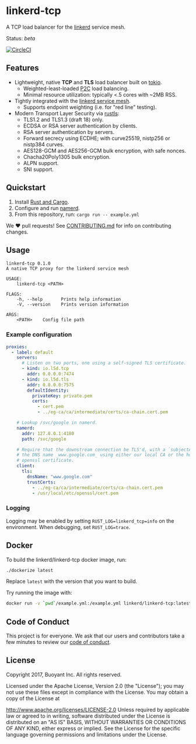 # linkerd-tcp #

A TCP load balancer for the [linkerd][linkerd] service mesh.

Status: _beta_

[![CircleCI](https://circleci.com/gh/linkerd/linkerd-tcp/tree/master.svg?style=svg)](https://circleci.com/gh/linkerd/linkerd-tcp/tree/master)

## Features ##

- Lightweight, native **TCP** and **TLS** load balancer built on [tokio].
  - Weighted-least-loaded [P2C][p2c] load balancing.
  - Minimal resource utilization: typically <.5 cores with ~2MB RSS.
- Tightly integrated with the [linkerd service mesh][namerd].
  - Supports endpoint weighting (i.e. for "red line" testing).
- Modern Transport Layer Security via [rustls][rustls]:
  - TLS1.2 and TLS1.3 (draft 18) only.
  - ECDSA or RSA server authentication by clients.
  - RSA server authentication by servers.
  - Forward secrecy using ECDHE; with curve25519, nistp256 or nistp384 curves.
  - AES128-GCM and AES256-GCM bulk encryption, with safe nonces.
  - Chacha20Poly1305 bulk encryption.
  - ALPN support.
  - SNI support.

## Quickstart ##

1. Install [Rust and Cargo][install-rust].
2. Configure and run [namerd][namerd].
3. From this repository, run: `cargo run -- example.yml`

We :heart: pull requests! See [CONTRIBUTING.md](CONTRIBUTING.md) for info on
contributing changes.

## Usage ##

```
linkerd-tcp 0.1.0
A native TCP proxy for the linkerd service mesh

USAGE:
    linkerd-tcp <PATH>

FLAGS:
    -h, --help       Prints help information
    -V, --version    Prints version information

ARGS:
    <PATH>    Config file path
```

### Example configuration ###

```yaml
proxies:
  - label: default
    servers:
      # Listen on two ports, one using a self-signed TLS certificate.
      - kind: io.l5d.tcp
        addr: 0.0.0.0:7474
      - kind: io.l5d.tls
        addr: 0.0.0.0:7575
        defaultIdentity:
          privateKey: private.pem
          certs:
            - cert.pem
            - ../eg-ca/ca/intermediate/certs/ca-chain.cert.pem

    # Lookup /svc/google in namerd.
    namerd:
      addr: 127.0.0.1:4180
      path: /svc/google

    # Require that the downstream connection be TLS'd, with a `subjectAltName` including
    # the DNS name _www.google.com_ using either our local CA or the host's default
    # openssl certificate.
    client:
      tls:
        dnsName: "www.google.com"
        trustCerts:
          - ../eg-ca/ca/intermediate/certs/ca-chain.cert.pem
          - /usr/local/etc/openssl/cert.pem
```

### Logging ###

Logging may be enabled by setting `RUST_LOG=linkerd_tcp=info` on the environment.  When
debugging, set `RUST_LOG=trace`.

## Docker ##

To build the linkerd/linkerd-tcp docker image, run:

```bash
./dockerize latest
```

Replace `latest` with the version that you want to build.

Try running the image with:

```bash
docker run -v `pwd`/example.yml:/example.yml linkerd/linkerd-tcp:latest /example.yml
```

## Code of Conduct ##

This project is for everyone. We ask that our users and contributors take a few minutes to
review our [code of conduct][coc].

## License ##

Copyright 2017, Buoyant Inc. All rights reserved.

Licensed under the Apache License, Version 2.0 (the "License"); you may not use these files except in compliance with the License. You may obtain a copy of the License at

http://www.apache.org/licenses/LICENSE-2.0
Unless required by applicable law or agreed to in writing, software distributed under the License is distributed on an "AS IS" BASIS, WITHOUT WARRANTIES OR CONDITIONS OF ANY KIND, either express or implied. See the License for the specific language governing permissions and limitations under the License.

<!-- references -->
[coc]: https://github.com/linkerd/linkerd/wiki/Linkerd-code-of-conduct
[install-rust]: https://www.rust-lang.org/en-US/install.html
[linkerd]: https://github.com/linkerd/linkerd
[namerd]: https://github.com/linkerd/linkerd/tree/master/namerd
[p2c]: https://www.eecs.harvard.edu/~michaelm/postscripts/mythesis.pdf
[rustls]: https://github.com/ctz/rustls
[tokio]: https://tokio.rs
